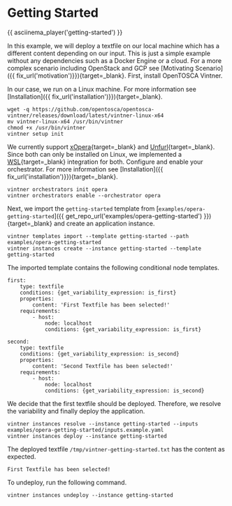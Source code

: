 # Getting Started

{{ asciinema_player('getting-started') }}

In this example, we will deploy a textfile on our local machine which has a different content depending on our input.
This is just a simple example without any dependencies such as a Docker Engine or a cloud.
For a more complex scenario including OpenStack and GCP see [Motivating Scenario]({{ fix_url('motivation')}}){target=_blank}.
First, install OpenTOSCA Vintner.

In our case, we run on a Linux machine.
For more information see [Installation]({{ fix_url('installation')}}){target=_blank}.

```
wget -q https://github.com/opentosca/opentosca-vintner/releases/download/latest/vintner-linux-x64
mv vintner-linux-x64 /usr/bin/vintner
chmod +x /usr/bin/vintner
vintner setup init
```

We currently support [xOpera](https://github.com/xlab-si/xopera-opera){target=_blank} and [Unfurl](https://github.com/onecommons/unfurl){target=_blank}. 
Since both can only be installed on Linux, we implemented a [WSL](https://docs.microsoft.com/en-us/windows/wsl){target=_blank} integration for both.
Configure and enable your orchestrator.
For more information see [Installation]({{ fix_url('installation')}}){target=_blank}.

```
vintner orchestrators init opera
vintner orchestrators enable --orchestrator opera
```

Next, we import the `getting-started` template from [`examples/opera-getting-started`]({{ get_repo_url('examples/opera-getting-started') }}){target=_blank} and create an application instance.

```
vintner templates import --template getting-started --path examples/opera-getting-started
vintner instances create --instance getting-started --template getting-started
```


The imported template contains the following conditional node templates.

```
first:
    type: textfile
    conditions: {get_variability_expression: is_first}
    properties:
        content: 'First Textfile has been selected!'
    requirements:
        - host: 
            node: localhost
            conditions: {get_variability_expression: is_first}

second:
    type: textfile
    conditions: {get_variability_expression: is_second}
    properties:
        content: 'Second Textfile has been selected!'
    requirements:
        - host: 
            node: localhost
            conditions: {get_variability_expression: is_second}
```

We decide that the first textfile should be deployed.
Therefore, we resolve the variability and finally deploy the application.

```
vintner instances resolve --instance getting-started --inputs examples/opera-getting-started/inputs.example.yaml
vintner instances deploy --instance getting-started
```

The deployed textfile `/tmp/vintner-getting-started.txt` has the content as expected.
```
First Textfile has been selected!
```

To undeploy, run the following command.

```
vintner instances undeploy --instance getting-started
```

